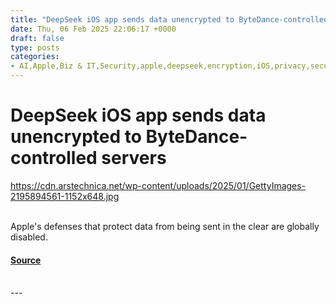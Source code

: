 ```yaml
---
title: "DeepSeek iOS app sends data unencrypted to ByteDance-controlled servers"
date: Thu, 06 Feb 2025 22:06:17 +0000
draft: false
type: posts
categories: 
- AI,Apple,Biz & IT,Security,apple,deepseek,encryption,iOS,privacy,security
---
```

# DeepSeek iOS app sends data unencrypted to ByteDance-controlled servers
https://cdn.arstechnica.net/wp-content/uploads/2025/01/GettyImages-2195894561-1152x648.jpg
<br/>

<br/>
Apple's defenses that protect data from being sent in the clear are globally disabled.

#### [Source](https://arstechnica.com/security/2025/02/deepseek-ios-app-sends-data-unencrypted-to-bytedance-controlled-servers/)

<br/>
---
